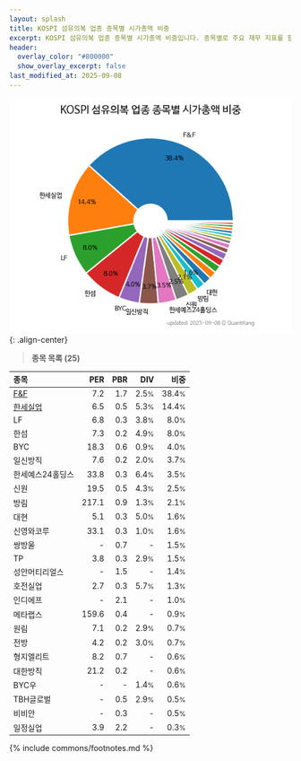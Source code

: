 ```yaml
---
layout: splash
title: KOSPI 섬유의복 업종 종목별 시가총액 비중
excerpt: KOSPI 섬유의복 업종 종목별 시가총액 비중입니다. 종목별로 주요 재무 지표를 함께 표시합니다.
header:
  overlay_color: "#800000"
  show_overlay_excerpt: false
last_modified_at: 2025-09-08
---
```



![KOSPI 섬유의복 업종 종목별 시가총액 비중](/stats/sector/images/kospi_업종_섬유의복_종목.png){: .align-center}


> **종목 목록 (25)**<a id="list"></a>

| **종목** | **PER** | **PBR** | **DIV** | **비중** |
| :------- | ------: | ------: | ------: | -------: |
| [F&F](/383220/) | 7.2 | 1.7 | 2.5<small>%</small> | 38.4<small>%</small> |
| [한세실업](/105630/) | 6.5 | 0.5 | 5.3<small>%</small> | 14.4<small>%</small> |
| LF | 6.8 | 0.3 | 3.8<small>%</small> | 8.0<small>%</small> |
| 한섬 | 7.3 | 0.2 | 4.9<small>%</small> | 8.0<small>%</small> |
| BYC | 18.3 | 0.6 | 0.9<small>%</small> | 4.0<small>%</small> |
| 일신방직 | 7.6 | 0.2 | 2.0<small>%</small> | 3.7<small>%</small> |
| 한세예스24홀딩스 | 33.8 | 0.3 | 6.4<small>%</small> | 3.5<small>%</small> |
| 신원 | 19.5 | 0.5 | 4.3<small>%</small> | 2.5<small>%</small> |
| 방림 | 217.1 | 0.9 | 1.3<small>%</small> | 2.1<small>%</small> |
| 대현 | 5.1 | 0.3 | 5.0<small>%</small> | 1.6<small>%</small> |
| 신영와코루 | 33.1 | 0.3 | 1.0<small>%</small> | 1.6<small>%</small> |
| 쌍방울 | - | 0.7 | - | 1.5<small>%</small> |
| TP | 3.8 | 0.3 | 2.9<small>%</small> | 1.5<small>%</small> |
| 성안머티리얼스 | - | 1.5 | - | 1.4<small>%</small> |
| 호전실업 | 2.7 | 0.3 | 5.7<small>%</small> | 1.3<small>%</small> |
| 인디에프 | - | 2.1 | - | 1.0<small>%</small> |
| 메타랩스 | 159.6 | 0.4 | - | 0.9<small>%</small> |
| 원림 | 7.1 | 0.2 | 2.9<small>%</small> | 0.7<small>%</small> |
| 전방 | 4.2 | 0.2 | 3.0<small>%</small> | 0.7<small>%</small> |
| 형지엘리트 | 8.2 | 0.7 | - | 0.6<small>%</small> |
| 대한방직 | 21.2 | 0.2 | - | 0.6<small>%</small> |
| BYC우 | - | - | 1.4<small>%</small> | 0.6<small>%</small> |
| TBH글로벌 | - | 0.5 | 2.9<small>%</small> | 0.5<small>%</small> |
| 비비안 | - | 0.3 | - | 0.5<small>%</small> |
| 일정실업 | 3.9 | 2.2 | - | 0.3<small>%</small> |

{% include commons/footnotes.md %}